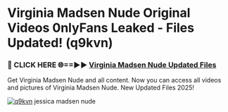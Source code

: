 # Virginia Madsen Nude Original Videos 0nlyFans Leaked - Files Updated! (q9kvn)

<h3>🔴 CLICK HERE 🌐==►► <a href="https://tinyurl.com/52m3yx9h" rel="nofollow">Virginia Madsen Nude Updated Files</a></h3>

Get Virginia Madsen Nude and all content. Now you can access all videos and pictures of Virginia Madsen Nude. New Updated Files 2025!

[![q9kvn](https://i.imgur.com/TnHtlc8.gif)](https://tinyurl.com/52m3yx9h)
jessica madsen nude